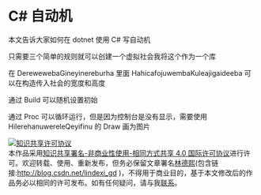 
# C# 自动机

本文告诉大家如何在 dotnet 使用 C# 写自动机

<!--more-->


<!-- csdn -->

<!-- 草稿 -->

只需要三个简单的规则就可以创建一个虚拟社会我将这个作为一个库

在 DerewewebaGineyinereburha 里面 HahicafojuwembaKuleajigaideeba 可以在构造传入社会的宽度和高度

通过 Build 可以随机设置初始

通过 Proc 可以循环运行，但是因为控制台是没有显示，需要使用 HilerehanuwereleQeyifinu 的  Draw 画为图片





<a rel="license" href="http://creativecommons.org/licenses/by-nc-sa/4.0/"><img alt="知识共享许可协议" style="border-width:0" src="https://licensebuttons.net/l/by-nc-sa/4.0/88x31.png" /></a><br />本作品采用<a rel="license" href="http://creativecommons.org/licenses/by-nc-sa/4.0/">知识共享署名-非商业性使用-相同方式共享 4.0 国际许可协议</a>进行许可。欢迎转载、使用、重新发布，但务必保留文章署名[林德熙](http://blog.csdn.net/lindexi_gd)(包含链接:http://blog.csdn.net/lindexi_gd )，不得用于商业目的，基于本文修改后的作品务必以相同的许可发布。如有任何疑问，请与我[联系](mailto:lindexi_gd@163.com)。